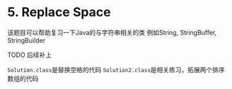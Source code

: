 # 5. Replace Space

该题目可以帮助复习一下Java的与字符串相关的类
例如String, StringBuffer, StringBuilder

TODO
后续补上

`Solution.class`是替换空格的代码
`Solution2.class`是相关练习，拓展两个排序数组的代码

